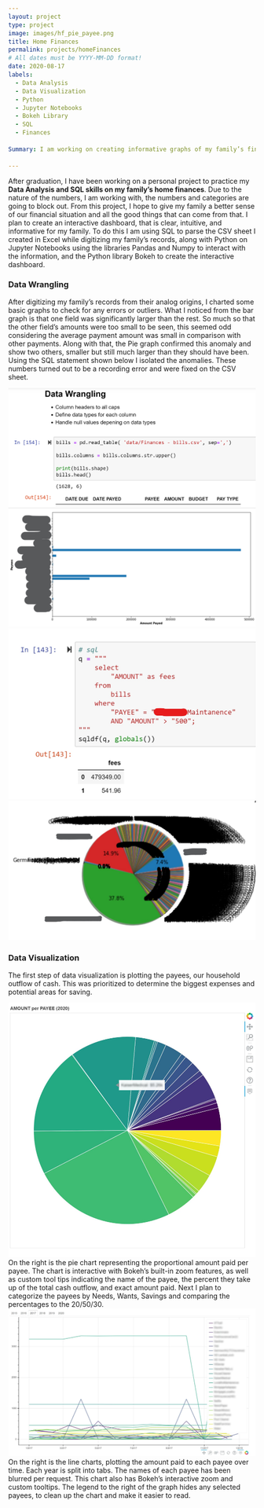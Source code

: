 ```yaml
---
layout: project
type: project
image: images/hf_pie_payee.png
title: Home Finances  
permalink: projects/homeFinances
# All dates must be YYYY-MM-DD format!
date: 2020-08-17
labels:
  - Data Analysis
  - Data Visualization 
  - Python
  - Jupyter Notebooks
  - Bokeh Library 
  - SQL
  - Finances

Summary: I am working on creating informative graphs of my family’s financial situation using the skills I learned from  UH’s Data Analysis class. 

---
```

After graduation, I have been working on a personal project to practice my **Data Analysis and SQL skills on my family’s home finances**. Due to the nature of the numbers, I am working with, the numbers and categories are going to block out. From this project, I hope to give my family a better sense of our financial situation and all the good things that can come from that. I plan to create an interactive dashboard, that is clear, intuitive, and informative for my family. To do this I am using SQL to parse the CSV sheet I created in Excel while digitizing my family’s records, along with Python on Jupyter Notebooks using the libraries Pandas and Numpy to interact with the information, and the Python library Bokeh to create the interactive dashboard. 

### Data Wrangling
After digitizing my family’s records from their analog origins, I charted some basic graphs to check for any errors or outliers. What I noticed from the bar graph is that one field was significantly larger than the rest. So much so that the other field’s amounts were too small to be seen, this seemed odd considering the average payment amount was small in comparison with other payments. Along with that, the Pie graph confirmed this anomaly and show two others, smaller but still much larger than they should have been.  Using the SQL statement shown below I isolated the anomalies. These numbers turned out to be a recording error and were fixed on the CSV sheet. 

<div class="ui medium rounded images">
  <img class="ui image" src="../images/HF_dataWrangling.png">
  <img class="ui image" src="../images/HF_Bar Graph Outlyers Consored.jpg"> 
  <img class="ui image" src="../images/HF_SQL Find Typo Censored.jpg">
  <img class="ui image" src="../images/HF_Pie Chart Glitch Censored.jpg">
</div>
 
### Data Visualization

The first step of data visualization is plotting the payees, our household outflow of cash. This was prioritized to determine the biggest expenses and potential areas for saving. 

<img class="ui image right floated" src="../images/hf_pie_payees_censored.jpg"> 
On the right is the pie chart representing the proportional amount paid per payee. The chart is interactive with Bokeh’s built-in zoom features, as well as custom tool tips indicating the name of the payee, the percent they take up of the total cash outflow, and exact amount paid. Next I plan to categorize the payees by Needs, Wants, Savings and comparing the percentages to the 20/50/30. 

<img class="ui image" src="../images/hf_line_payees_censored.jpg"> 
On the right is the line charts, plotting the amount paid to each payee over time. Each year is split into tabs. The names of each payee has been blurred per request. This chart also has Bokeh’s interactive zoom and custom tooltips. The legend to the right of the graph hides any selected payees, to clean up the chart and make it easier to read. 
